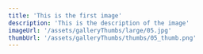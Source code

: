 ```yaml
---
title: 'This is the first image'
description: 'This is the description of the image'
imageUrl: '/assets/galleryThumbs/large/05.jpg'
thumbUrl: '/assets/galleryThumbs/thumbs/05_thumb.png'
---
```

